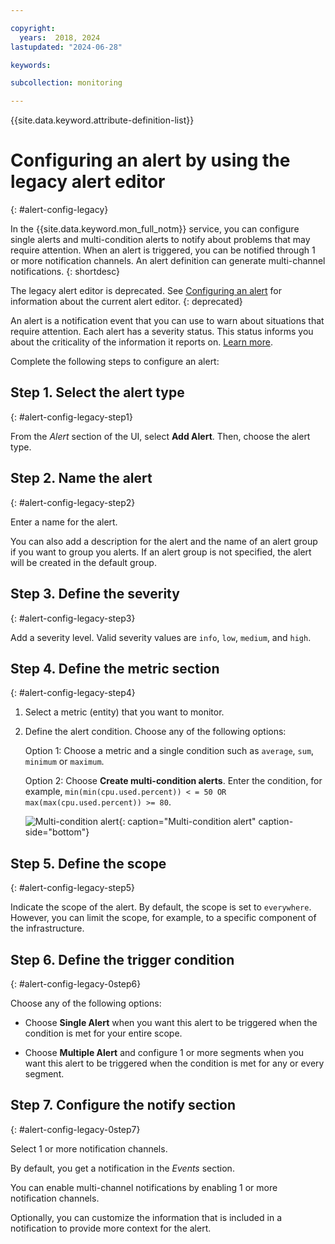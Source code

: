 ```yaml
---

copyright:
  years:  2018, 2024
lastupdated: "2024-06-28"

keywords:

subcollection: monitoring

---
```


{{site.data.keyword.attribute-definition-list}}

# Configuring an alert by using the legacy alert editor
{: #alert-config-legacy}

In the {{site.data.keyword.mon_full_notm}} service, you can configure single alerts and multi-condition alerts to notify about problems that may require attention. When an alert is triggered, you can be notified through 1 or more notification channels. An alert definition can generate multi-channel notifications.
{: shortdesc}

The legacy alert editor is deprecated. See [Configuring an alert](/docs/monitoring?topic=monitoring-alert-config) for information about the current alert editor.
{: deprecated}

An alert is a notification event that you can use to warn about situations that require attention. Each alert has a severity status. This status informs you about the criticality of the information it reports on. [Learn more](/docs/monitoring?topic=monitoring-alerts).

Complete the following steps to configure an alert:

## Step 1.  Select the alert type
{: #alert-config-legacy-step1}

From the *Alert* section of the UI, select **Add Alert**. Then, choose the alert type.


## Step 2. Name the alert
{: #alert-config-legacy-step2}

Enter a name for the alert.

You can also add a description for the alert and the name of an alert group if you want to group you alerts.  If an alert group is not specified, the alert will be created in the default group.


## Step 3. Define the severity
{: #alert-config-legacy-step3}

Add a severity level. Valid severity values are `info`, `low`, `medium`, and `high`.


## Step 4. Define the metric section
{: #alert-config-legacy-step4}

1. Select a metric (entity) that you want to monitor.
2. Define the alert condition. Choose any of the following options:

    Option 1: Choose a metric and a single condition such as `average`, `sum`, `minimum` or `maximum`.

    Option 2: Choose **Create multi-condition alerts**. Enter the condition, for example, `min(min(cpu.used.percent)) < = 50 OR max(max(cpu.used.percent)) >= 80`.

    ![Multi-condition alert](images/multi-condition-alerts.png "Multi-condition alert"){: caption="Multi-condition alert" caption-side="bottom"}

## Step 5. Define the scope
{: #alert-config-legacy-step5}

Indicate the scope of the alert. By default, the scope is set to `everywhere`. However, you can limit the scope, for example, to a specific component of the infrastructure.

## Step 6. Define the trigger condition
{: #alert-config-legacy-0step6}

Choose any of the following options:

- Choose **Single Alert** when you want this alert to be triggered when the condition is met for your entire scope.

- Choose **Multiple Alert** and configure 1 or more segments when you want this alert to be triggered when the condition is met for any or every segment.


## Step 7. Configure the notify section
{: #alert-config-legacy-0step7}

Select 1 or more notification channels.

By default, you get a notification in the *Events* section.

You can enable multi-channel notifications by enabling 1 or more notification channels.

Optionally, you can customize the information that is included in a notification to provide more context for the alert.
